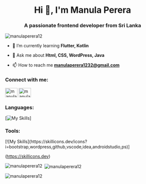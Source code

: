 <h1 align="center">Hi 👋, I'm Manula Perera</h1>
<h3 align="center">A passionate frontend developer from Sri Lanka</h3>

<p align="left"> <img src="https://komarev.com/ghpvc/?username=manulaperera12&label=Profile%20views&color=0e75b6&style=flat" alt="manulaperera12" /> </p>

- 🌱 I’m currently learning **Flutter, Kotlin**

- 💬 Ask me about **Html, CSS, WordPress, Java**

- 📫 How to reach me **manulaperera1232@gmail.com**

<h3 align="left">Connect with me:</h3>
<p align="left">
<a href="https://linkedin.com/in/manula-perera-b2840b221" target="blank"><img align="center" src="https://raw.githubusercontent.com/rahuldkjain/github-profile-readme-generator/master/src/images/icons/Social/linked-in-alt.svg" alt="manula-perera" height="30" width="40" /></a>
<a href="https://instagram.com/manula._perera" target="blank"><img align="center" src="https://raw.githubusercontent.com/rahuldkjain/github-profile-readme-generator/master/src/images/icons/Social/instagram.svg" alt="manula._perera" height="30" width="40" /></a>
</p>

<h3 align="left">Languages:</h3>

[![My Skills](https://skillicons.dev/icons?i=js,html,css,bootstrap,css,py,java,js,r,kotlin,dart,figma,flutter,wordpress,github,vscode,idea,androidstudio,ps,)]

<h3 align="left">Tools:</h3>
[![My Skills](https://skillicons.dev/icons?i=bootstrap,wordpress,github,vscode,idea,androidstudio,ps)]

(https://skillicons.dev)


<p><img align="left" src="https://github-readme-stats.vercel.app/api/top-langs?username=manulaperera12&show_icons=true&locale=en&layout=compact" alt="manulaperera12" /></p>

<p>&nbsp;<img align="center" src="https://github-readme-stats.vercel.app/api?username=manulaperera12&show_icons=true&locale=en" alt="manulaperera12" /></p>

<p><img align="center" src="https://github-readme-streak-stats.herokuapp.com/?user=manulaperera12&" alt="manulaperera12" /></p>
